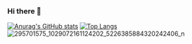 ### Hi there 👋

<!--
**Warblade7/Warblade7** is a ✨ _special_ ✨ repository because its `README.md` (this file) appears on your GitHub profile.

Here are some ideas to get you started:

- 🔭 I’m currently working on ...
- 🌱 I’m currently learning ...
- 👯 I’m looking to collaborate on ...
- 🤔 I’m looking for help with ...
- 💬 Ask me about ...
- 📫 How to reach me: ...
- 😄 Pronouns: ...
- ⚡ Fun fact: ...
-->
[![Anurag's GitHub stats](https://github-readme-stats.vercel.app/api?username=Warblade7&theme=dracula)](https://github.com/anuraghazra/github-readme-stats)
[![Top Langs](https://github-readme-stats.vercel.app/api/top-langs/?username=Warblade7&layout=compact&theme=dracula)](https://github.com/anuraghazra/github-readme-stats)
![295701575_1029072161124202_5226385884320242406_n](https://user-images.githubusercontent.com/51704221/214467280-1fb1414e-b16c-4313-9f6a-81ba1cfc9a92.jpg)
